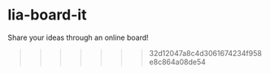lia-board-it
============

Share your ideas through an online board!
>>>>>>> 32d12047a8c4d3061674234f958e8c864a08de54

